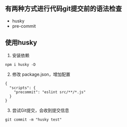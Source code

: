 ## 有两种方式进行代码git提交前的语法检查
    
* husky
* pre-commit

## 使用husky

1. 安装依赖

```
npm i husky -D
```

2. 修改 package.json，增加配置

```
{
  "scripts": {
    "precommit": "eslint src/**/*.js"
  }
}
```

3. 尝试Git提交，会收到提交信息

```
git commit -m "husky test"
```




    

